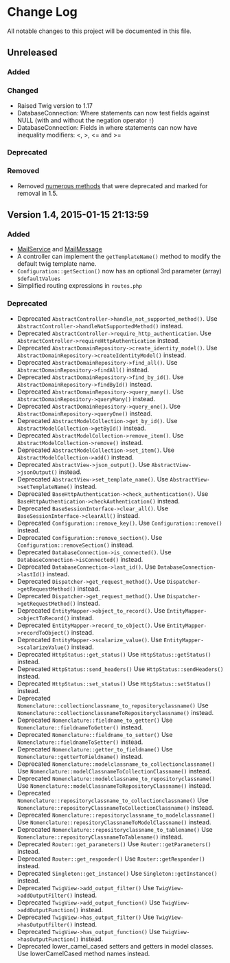 # Change Log
All notable changes to this project will be documented in this file.

## Unreleased

### Added

### Changed

* Raised Twig version to 1.17
* DatabaseConnection: Where statements can now test fields against NULL (with and without the negation operator `!`)
* DatabaseConnection: Fields in where statements can now have inequality modifiers: <, >, <= and >=

### Deprecated

### Removed

* Removed [numerous methods](https://github.com/app-zap/PHPFramework/commit/77137cf25a12e8a7879bac24457874ba20639248) that were deprecated and marked for removal in 1.5.

## Version 1.4, 2015-01-15 21:13:59

### Added

* [MailService](https://github.com/app-zap/PHPFramework/blob/develop/classes/Mail/MailService.php) and [MailMessage](https://github.com/app-zap/PHPFramework/blob/develop/classes/Mail/MailMessage.php)
* A controller can implement the `getTemplateName()` method to modify the default twig template name.
* `Configuration::getSection()` now has an optional 3rd parameter (array) `$defaultValues`
* Simplified routing expressions in `routes.php`

### Deprecated

* Deprecated `AbstractController->handle_not_supported_method()`. Use `AbstractController->handleNotSupportedMethod()` instead.
* Deprecated `AbstractController->require_http_authentication`. Use `AbstractController->requireHttpAuthentication` instead.
* Deprecated `AbstractDomainRepository->create_identity_model()`. Use `AbstractDomainRepository->createIdentityModel()` instead.
* Deprecated `AbstractDomainRepository->find_all()`. Use `AbstractDomainRepository->findAll()` instead.
* Deprecated `AbstractDomainRepository->find_by_id()`. Use `AbstractDomainRepository->findById()` instead.
* Deprecated `AbstractDomainRepository->query_many()`. Use `AbstractDomainRepository->queryMany()` instead.
* Deprecated `AbstractDomainRepository->query_one()`. Use `AbstractDomainRepository->queryOne()` instead.
* Deprecated `AbstractModelCollection->get_by_id()`. Use `AbstractModelCollection->getById()` instead.
* Deprecated `AbstractModelCollection->remove_item()`. Use `AbstractModelCollection->remove()` instead.
* Deprecated `AbstractModelCollection->set_item()`. Use `AbstractModelCollection->add()` instead.
* Deprecated `AbstractView->json_output()`. Use `AbstractView->jsonOutput()` instead.
* Deprecated `AbstractView->set_template_name()`. Use `AbstractView->setTemplateName()` instead.
* Deprecated `BaseHttpAuthentication->check_authentication()`. Use `BaseHttpAuthentication->checkAuthentication()` instead.
* Deprecated `BaseSessionInterface->clear_all()`. Use `BaseSessionInterface->clearAll()` instead.
* Deprecated `Configuration::remove_key()`. Use `Configuration::remove()` instead.
* Deprecated `Configuration::remove_section()`. Use `Configuration::removeSection()` instead.
* Deprecated `DatabaseConnection->is_connected()`. Use `DatabaseConnection->isConnected()` instead.
* Deprecated `DatabaseConnection->last_id()`. Use `DatabaseConnection->lastId()` instead.
* Deprecated `Dispatcher->get_request_method()`. Use `Dispatcher->getRequestMethod()` instead.
* Deprecated `Dispatcher->get_request_method()`. Use `Dispatcher->getRequestMethod()` instead.
* Deprecated `EntityMapper->object_to_record()`. Use `EntityMapper->objectToRecord()` instead.
* Deprecated `EntityMapper->record_to_object()`. Use `EntityMapper->recordToObject()` instead.
* Deprecated `EntityMapper->scalarize_value()`. Use `EntityMapper->scalarizeValue()` instead.
* Deprecated `HttpStatus::get_status()` Use `HttpStatus::getStatus()` instead.
* Deprecated `HttpStatus::send_headers()` Use `HttpStatus::sendHeaders()` instead.
* Deprecated `HttpStatus::set_status()` Use `HttpStatus::setStatus()` instead.
* Deprecated `Nomenclature::collectionclassname_to_repositoryclassname()` Use `Nomenclature::collectionclassnameToRepositoryclassname()` instead.
* Deprecated `Nomenclature::fieldname_to_getter()` Use `Nomenclature::fieldnameToGetter()` instead.
* Deprecated `Nomenclature::fieldname_to_setter()` Use `Nomenclature::fieldnameToSetter()` instead.
* Deprecated `Nomenclature::getter_to_fieldname()` Use `Nomenclature::getterToFieldname()` instead.
* Deprecated `Nomenclature::modelclassname_to_collectionclassname()` Use `Nomenclature::modelClassnameToCollectionClassname()` instead.
* Deprecated `Nomenclature::modelclassname_to_repositoryclassname()` Use `Nomenclature::modelClassnameToRepositoryClassname()` instead.
* Deprecated `Nomenclature::repositoryclassname_to_collectionclassname()` Use `Nomenclature::repositoryClassnameToCollectionClassname()` instead.
* Deprecated `Nomenclature::repositoryclassname_to_modelclassname()` Use `Nomenclature::repositoryClassnameToModelClassname()` instead.
* Deprecated `Nomenclature::repositoryclassname_to_tablename()` Use `Nomenclature::repositoryClassnameToTablename()` instead.
* Deprecated `Router::get_parameters()` Use `Router::getParameters()` instead.
* Deprecated `Router::get_responder()` Use `Router::getResponder()` instead.
* Deprecated `Singleton::get_instance()` Use `Singleton::getInstance()` instead.
* Deprecated `TwigView->add_output_filter()` Use `TwigView->addOutputFilter()` instead.
* Deprecated `TwigView->add_output_function()` Use `TwigView->addOutputFunction()` instead.
* Deprecated `TwigView->has_output_filter()` Use `TwigView->hasOutputFilter()` instead.
* Deprecated `TwigView->has_output_function()` Use `TwigView->hasOutputFunction()` instead.
* Deprecated lower_camel_cased setters and getters in model classes. Use lowerCamelCased method names instead.
